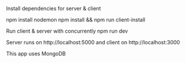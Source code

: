 
Install dependencies for server & client

npm install nodemon 
npm install && npm run client-install

Run client & server with concurrently
npm run dev

Server runs on http://localhost:5000 and client on http://localhost:3000

This app uses MongoDB 
